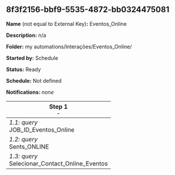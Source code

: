 ## 8f3f2156-bbf9-5535-4872-bb0324475081

**Name** (not equal to External Key)**:** Eventos_Online

**Description:** n/a

**Folder:** my automations/Interações/Eventos_Online/

**Started by:** Schedule

**Status:** Ready

**Schedule:** Not defined

**Notifications:** _none_


| Step 1<br>_<small>-</small>_ |
| --- |
| _1.1: query_<br>JOB_ID_Eventos_Online |
| _1.2: query_<br>Sents_ONLINE |
| _1.3: query_<br>Selecionar_Contact_Online_Eventos |
